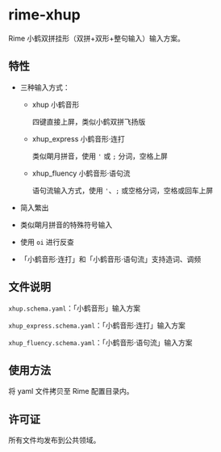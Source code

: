 # rime-xhup
Rime 小鹤双拼挂形（双拼+双形+整句输入）输入方案。

## 特性

- 三种输入方式：

  - xhup 小鹤音形

    四键直接上屏，类似小鹤双拼飞扬版

  - xhup\_express 小鹤音形·连打

    类似朙月拼音，使用 `'` 或 `;` 分词，空格上屏

  - xhup\_fluency 小鹤音形·语句流

    语句流输入方式，使用 `'`、`;` 或空格分词，空格或回车上屏

- 简入繁出

- 类似朙月拼音的特殊符号输入

- 使用 `oi` 进行反查

- 「小鹤音形·连打」和「小鹤音形·语句流」支持造词、调频

## 文件说明

`xhup.schema.yaml`：「小鹤音形」输入方案

`xhup_express.schema.yaml`：「小鹤音形·连打」输入方案

`xhup_fluency.schema.yaml`：「小鹤音形·语句流」输入方案

## 使用方法

将 yaml 文件拷贝至 Rime 配置目录内。

## 许可证

所有文件均发布到公共领域。
